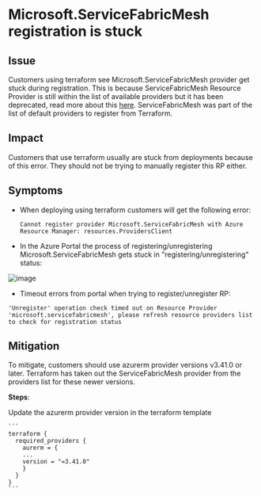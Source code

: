 # Microsoft.ServiceFabricMesh registration is stuck

## Issue
Customers using terraform see Microsoft.ServiceFabricMesh provider get stuck during registration. This is because ServiceFabricMesh Resource Provider is still within the list of available providers but it has been deprecated, read more about this [here](https://azure.microsoft.com/en-us/updates/azure-service-fabric-mesh-preview-retirement/). ServiceFabricMesh was part of the list of default providers to register from Terraform. 

## Impact
Customers that use terraform usually are stuck from deployments because of this error. They should not be trying to manually register this RP either. 

## Symptoms
- When deploying using terraform customers will get the following error:

  ```
  Cannot register provider Microsoft.ServiceFabricMesh with Azure Resource Manager: resources.ProvidersClient
  ```
 
- In the Azure Portal the process of registering/unregistering Microsoft.ServiceFabricMesh gets stuck in "registering/unregistering" status:
  
 ![image](https://github.com/dbucce/Service-Fabric-Troubleshooting-Guides/assets/50681801/8a20f940-e9ba-404c-9909-c8fd1796e374)

- Timeout errors from portal when trying to register/unregister RP:

```
'Unregister' operation check timed out on Resource Provider 'microsoft.servicefabricmesh', please refresh resource providers list to check for registration status
```

## Mitigation

To mitigate, customers should use azurerm provider versions v3.41.0 or later. Terraform has taken out the ServiceFabricMesh provider from the providers list for these newer versions.

**Steps**:

Update the azurerm provider version in the terraform template 

    ```
    terraform {
      required_providers {
        aurerm = {
        ...
        version = "=3.41.0"
        }
      }
    }
    ```
